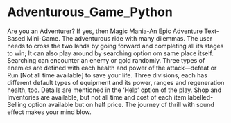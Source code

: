 # Adventurous_Game_Python
Are you an Adventurer? If yes, then Magic Mania-An Epic Adventure Text-Based Mini-Game. The adventurous ride with many dilemmas. The user needs to cross the two lands by going forward and completing all its stages to win; It can also play around by searching option om same place itself. Searching can encounter an enemy or gold randomly. Three types of enemies are defined with each health and power of the attack—defeat or Run [Not all time available] to save your life. Three divisions, each has different default types of equipment and its power, ranges and regeneration health, too. Details are mentioned in the ‘Help’ option of the play. Shop and Inventories are available, but not all time and cost of each item labelled-Selling option available but on half price. The journey of thrill with sound effect makes your mind blow.
